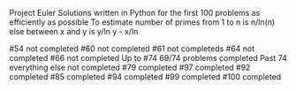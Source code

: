 Project Euler
 Solutions written in Python for the first 100 problems as efficiently as possible
 To estimate number of primes from 1 to n is n/ln(n) else between x and y is y/ln y - x/ln

#54 not completed
#60 not completed
#61 not completeds
#64 not completed
#66 not completed
Up to #74 69/74 problems completed
Past 74 everything else not completed
#79 completed
#97 completed
#92 completed
#85 completed
#94 completed
#99 completed
#100 completed
